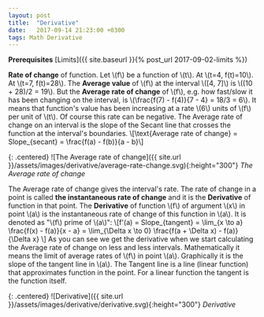 ```yaml
---
layout: post
title:  "Derivative"
date:   2017-09-14 21:23:00 +0300
tags: Math Derivative
---
```


**Prerequisites** [Limits]({{ site.baseurl }}{% post_url 2017-09-02-limits %})

**Rate of change** of function. Let \\(f\\) be a function of \\(t\\). At \\(t=4, f(t)=10\\). At \\(t=7, f(t)=28\\). The **Average value** of \\(f\\) at the interval \\([4, 7]\\) is \\((10 + 28)/2 = 19\\). But the **Average rate of change** of \\(f\\), e.g. how fast/slow it has been changing on the interval, is \\(\frac{f(7) - f(4)}{7 - 4} = 18/3 = 6\\).
It means that function's value has been increasing at a rate \\(6\\) units of \\(f\\) per unit of \\(t\\). Of course this rate can be negative. The Average rate of change on an interval is the slope of the Secant line that crosses the function at the interval's boundaries.
\\[\text{Average rate of change} = Slope_{secant} = \frac{f(a) - f(b)}{a - b}\\]

{: .centered}
![The Average rate of change]({{ site.url }}/assets/images/derivative/average-rate-change.svg){:height="300"}
*The Average rate of change*

The Average rate of change gives the interval's rate. The rate of change in a point is called **the instantaneous rate of change** and it is the **Derivative** of function in that point. The **Derivative** of function \\(f\\) of argument \\(x\\) in point \\(a\\) is the instantaneous rate of change of this function in \\(a\\). It is denoted as "\\(f\\) prime of \\(a\\)":
\\[f\'(a) = Slope_{tangent} = \lim_{x \to a} \frac{f(x) - f(a)}{x - a} = \lim_{\Delta x \to 0} \frac{f(a + \Delta x) - f(a)}{\Delta x} \\]
As you can see we get the derivative when we start calculating the Average rate of change on less and less intervals. Mathematically it means the limit of average rates of \\(f\\) in point \\(a\\). Graphically it is the slope of the tangent line in \\(a\\). The Tangent line is a line (linear function) that approximates function in the point. For a linear function the tangent is the function itself.

{: .centered}
![Derivative]({{ site.url }}/assets/images/derivative/derivative.svg){:height="300"}
*Derivative*
